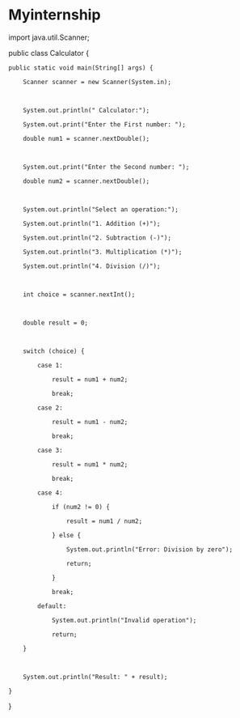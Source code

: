 # Myinternship
import java.util.Scanner;



public class Calculator {

    public static void main(String[] args) {

        Scanner scanner = new Scanner(System.in);



        System.out.println(" Calculator:");

        System.out.print("Enter the First number: ");

        double num1 = scanner.nextDouble();



        System.out.print("Enter the Second number: ");

        double num2 = scanner.nextDouble();



        System.out.println("Select an operation:");

        System.out.println("1. Addition (+)");

        System.out.println("2. Subtraction (-)");

        System.out.println("3. Multiplication (*)");

        System.out.println("4. Division (/)");



        int choice = scanner.nextInt();



        double result = 0;



        switch (choice) {

            case 1:

                result = num1 + num2;

                break;

            case 2:

                result = num1 - num2;

                break;

            case 3:

                result = num1 * num2;

                break;

            case 4:

                if (num2 != 0) {

                    result = num1 / num2;

                } else {

                    System.out.println("Error: Division by zero");

                    return;

                }

                break;

            default:

                System.out.println("Invalid operation");

                return;

        }



        System.out.println("Result: " + result);

    }

}

